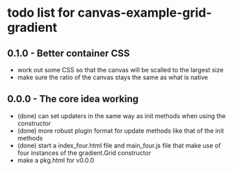 # todo list for canvas-example-grid-gradient

## 0.1.0 - Better container CSS
* work out some CSS so that the canvas will be scalled to the largest size
* make sure the ratio of the canvas stays the same as what is native

## 0.0.0 - The core idea working
* (done) can set updaters in the same way as init methods when using the constructor
* (done) more robust plugin format for update methods like that of the init methods
* (done) start a index_four.html file and main_four.js file that make use of four instances of the gradient.Grid constructor
* make a pkg.html for v0.0.0